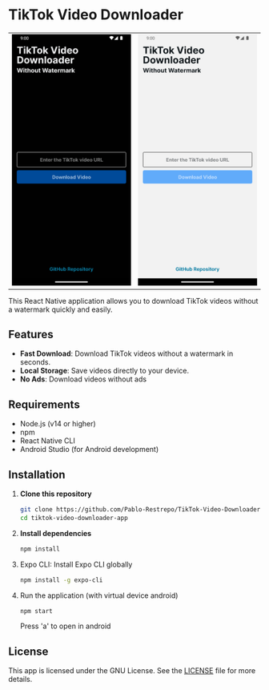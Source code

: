 # TikTok Video Downloader

<table>
  <tr>
    <td align="center"><img src="docs/img1.png" alt="Imagen 1" /></td>
    <td align="center"><img src="docs/img2.png" alt="Imagen 2" /></td>
  </tr>
</table>

This React Native application allows you to download TikTok videos without a watermark quickly and easily.

## Features

- **Fast Download**: Download TikTok videos without a watermark in seconds.
- **Local Storage**: Save videos directly to your device.
- **No Ads**: Download videos without ads

## Requirements

- Node.js (v14 or higher)
- npm
- React Native CLI
- Android Studio (for Android development)

## Installation

1. **Clone this repository**

   ```bash
   git clone https://github.com/Pablo-Restrepo/TikTok-Video-Downloader-App
   cd tiktok-video-downloader-app
   ```

2. **Install dependencies**

   ```bash
   npm install
   ```

3. Expo CLI: Install Expo CLI globally

    ```bash
   npm install -g expo-cli
   ```

4. Run the application (with virtual device android)

    ```bash
    npm start
    ```
    Press 'a' to open in android

## License

This app is licensed under the GNU License. See the [LICENSE](LICENSE) file for more details.